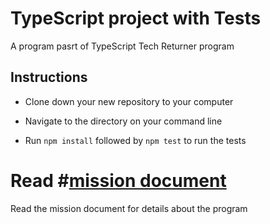 # TypeScript project with Tests
 A program pasrt of TypeScript Tech Returner program
 
## Instructions

- Clone down your new repository to your computer

- Navigate to the directory on your command line

- Run `npm install` followed by `npm test` to run the tests


# Read #[mission document](./doc/missions.md)

Read the mission document for details about the program 